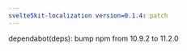 ```yaml
---
svelte5kit-localization version=0.1.4: patch
---
```


dependabot(deps): bump npm from 10.9.2 to 11.2.0
